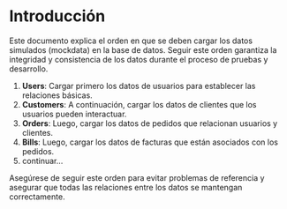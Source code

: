 # Introducción

Este documento explica el orden en que se deben cargar los datos simulados (mockdata) en la base de datos. Seguir este orden garantiza la integridad y consistencia de los datos durante el proceso de pruebas y desarrollo.

1. **Users**: Cargar primero los datos de usuarios para establecer las relaciones básicas.
2. **Customers**: A continuación, cargar los datos de clientes que los usuarios pueden interactuar.
3. **Orders**: Luego, cargar los datos de pedidos que relacionan usuarios y clientes.
4. **Bills**: Luego, cargar los datos de facturas que están asociados con los pedidos.
5. continuar...

Asegúrese de seguir este orden para evitar problemas de referencia y asegurar que todas las relaciones entre los datos se mantengan correctamente.